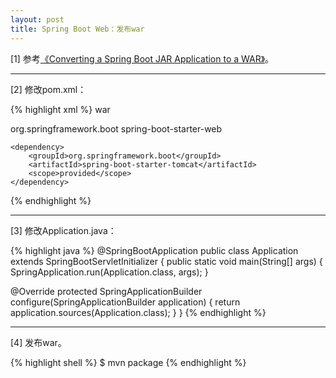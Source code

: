 ```yaml
---
layout: post
title: Spring Boot Web：发布war
---
```


[1] 参考[《Converting a Spring Boot JAR Application to a WAR》](http://spring.io/guides/gs/convert-jar-to-war/)。

---

[2] 修改pom.xml：

{% highlight xml %}
<packaging>war</packaging>

<dependencies>
    <dependency>
        <groupId>org.springframework.boot</groupId>
        <artifactId>spring-boot-starter-web</artifactId>
    </dependency>

    <dependency>
        <groupId>org.springframework.boot</groupId>
        <artifactId>spring-boot-starter-tomcat</artifactId>
        <scope>provided</scope>
    </dependency>
</dependencies>
{% endhighlight %}

---

[3] 修改Application.java：

{% highlight java %}
@SpringBootApplication
public class Application extends SpringBootServletInitializer
{
  public static void main(String[] args) {
    SpringApplication.run(Application.class, args);
  }
  
  @Override
  protected SpringApplicationBuilder configure(SpringApplicationBuilder application) {
    return application.sources(Application.class);
  }
}
{% endhighlight %}

---

[4] 发布war。

{% highlight shell %}
$ mvn package
{% endhighlight %}